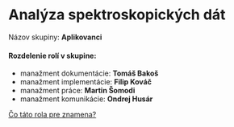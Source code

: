 # Analýza spektroskopických dát

Názov skupiny: **Aplikovanci**

#### Rozdelenie rolí v skupine:

- manažment dokumentácie: **Tomáš Bakoš**
- manažment implementácie: **Filip Kováč**
- manažment práce: **Martin Šomodi**
- manažment komunikácie: **Ondrej Husár**

[Čo táto rola pre znamena?](http://dai.fmph.uniba.sk/courses/tvorbaIS/o_projektoch.html "see section: Režim")